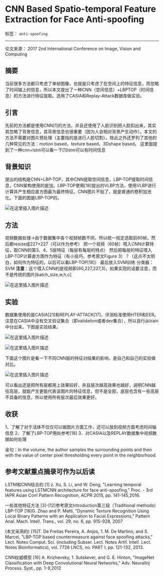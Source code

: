 ﻿# CNN Based Spatio-temporal Feature Extraction for Face Anti-spoofing

标签： `anti-spoofing`

---

论文来源： 2017 2nd International Conference on Image, Vision and Computing   

## 摘要  

当前很多方法都只考虑了单帧图像，也就是只考虑了在空间上的特征信息，而忽略了时间轴上的信息，所以本文提出了一种CNN（空间信息）+LBPTOP（时间信息）的方法进行特征提取。选用了CASIA和Replay-Attack数据库做实验。

## 引言  

先前的方法都是使用CNN[1]的方法，并且还使用了人脸识别把人脸扣出来，其实其忽略了背景信息，其背景信息也很重要（因为人会相对背景产生动作）。本文的方法不需要对图片预处理（主要指的是进行人脸切割）。除此之外还罗列了其他的几种常见的方法：motion based，texture based，3Dshape based。
这里面提到了一种cnn+lstm可以看一下[1]lstm可以有时间信息

## 背景知识  

提出的结构是CNN+LBP-TOP，其中CNN提取空间信息，LBP-TOP提取时间信息，CNN架构使用的是[16](Hinton提出的ImagNet那个)，LBP-TOP使用[18]提出的VLBP方法，使用VLBP进行计算并产生相应直方图最为最终特征。CNN图片不贴了，就是普通的卷积加池化。下面的图是LBP-TOP的。  

![在这里插入图片描述](https://img-blog.csdnimg.cn/20190318192149766.png)


## 方法   

视频数据处理->由于数据集中各个视频帧数不同，所以统一规定选取前60帧，然后都resize成227*227（可以作为参考）
把一个视频（60帧）喂入CNN计算特征，取CNN的第3、4、5层特征（每层有每层的特点）
然后把每层的特征喂入LBP-TOP计算直方图作为特征（有小技巧，参考原文Figure 3）？（这点不太明白，如何作为特征的，以后可以看LBP-TOP[18]）
最后放入SVM训练
分类器：SVM
**注意**：这个喂入CNN的是视频即[60,227,227,3]，如果实现的话要注意，而不是传统的图片[batch_size,w,h,c]  

![在这里插入图片描述](https://img-blog.csdnimg.cn/20190318192224810.png?x-oss-process=image/watermark,type_ZmFuZ3poZW5naGVpdGk,shadow_10,text_aHR0cHM6Ly9ibG9nLmNzZG4ubmV0L3FxXzI4ODg4ODM3,size_16,color_FFFFFF,t_70)

##  实验  

数据集使用的是CASIA[21]和REPLAY-ATTACK[17]，评测标准使用HTER和EER。注意在CASIA中没有交叉验证集合（即validation或者dev集合），所以自行从train中分出来。下图是实验结果。  


![在这里插入图片描述](https://img-blog.csdnimg.cn/2019031819224915.png)

![在这里插入图片描述](https://img-blog.csdnimg.cn/20190318192255759.png)

下面这个图片是看一下不同CNN层的特征对结果的影响，是自己和自己的实验做对比。  


![在这里插入图片描述](https://img-blog.csdnimg.cn/20190318192307274.png)

可以看出还是把所有层都用上效果较好，并且层次越高效果也越好，说明CNN越往高层，就能产生更能代表该图片的特征信息，但不是全部，底层也含有一些高层不具备的信息，所以使用所有层次最后效果更好。


## 收获

1、了解了对于活体不仅仅可以做图片方面工作，还可以放到视频方面考虑时间轴信息
2、了解了LBP-TOP用处参考[18]
3、对CASIA以及REPLAY数据集中视频数据如何处理  

金句：In the volume, the author samples the surrounding points and then with the value of center pixel thresholding every point in the neighborhood.   


## 参考文献重点摘录可作为以后读  

LSTM和CNN结合的
[1] z. Xu, S. Li, and W. Deng, "Learning temporal features using LSTMCNN architecture for face anti-spoofing," Proc. - 3rd IAPR Asian
Con! Pattern Recognition, ACPR 2015, pp. 141-145,2016.   

一些其他特征方法
[3]-[12]参考原文Introduction第三段（Traditional methods）
LBP-TOP
[18]G. Zhao and P. Matti, "Dynamic Texture Recognition Using Local
Binary Patterns with an Application to Facial Expressions," Pattern
Anal. Mach. Intel!. Trans., vol. 29, no. 6, pp. 915-928, 2007   

(本文采用的)
[15]T. De Freitas Pereira, A. Anjos, 1. M. De Martino, and S. Marcel,
"LBP-TOP based countermeasure against face spoofing attacks," Lect.
Notes Comput. Sci. (including Subser. Lect. Notes Artif. Intel!. Lect.
Notes Bioinformatics), vol. 7728 LNCS, no. PART I, pp. 121-132,
2013.   


CNN权威模型
[16] A. Krizhevsky, 1. Sutskever, and G. E. Hinton, "lmageNet
Classification with Deep Convolutional Neural Networks," Adv.
Neurallnj Process. Syst., pp. 1-9,2012 





